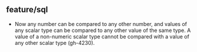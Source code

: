 ## feature/sql

* Now any number can be compared to any other number, and values of any scalar
  type can be compared to any other value of the same type. A value of a
  non-numeric scalar type cannot be compared with a value of any other scalar
  type (gh-4230).
